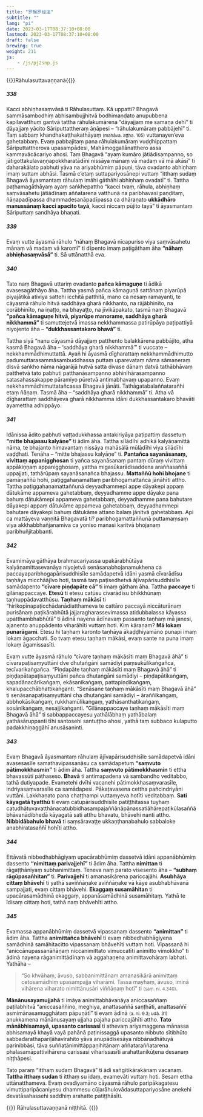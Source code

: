 ```yaml
---
title: "罗睺罗经注"
subtitle: ""
lang: "pi"
date: 2023-03-17T08:37:10+08:00
lastmod: 2023-03-17T08:37:10+08:00
draft: false
brewing: true
weight: 211
js:
    - /js/pj2snp.js
---
```


{{<subtitle>}}Rāhulasuttavaṇṇanā{{</subtitle>}}

##### 338

Kacci abhiṇhasaṃvāsā ti Rāhulasuttaṃ. Kā uppatti? Bhagavā sammāsambodhiṃ abhisambujjhitvā bodhimaṇḍato anupubbena kapilavatthuṃ gantvā tattha rāhulakumārena “dāyajjaṃ me samaṇa dehī” ti dāyajjaṃ yācito Sāriputtattheraṃ āṇāpesi – “rāhulakumāraṃ pabbājehī” ti. Taṃ sabbaṃ khandhakaṭṭhakathāyaṃ <small>(mahāva. aṭṭha. 105)</small> vuttanayen’eva gahetabbaṃ. Evaṃ pabbajitaṃ pana rāhulakumāraṃ vuḍḍhippattaṃ Sāriputtattherova upasampādesi, Mahāmoggallānatthero assa kammavācācariyo ahosi. Taṃ Bhagavā “ayaṃ kumāro jātiādisampanno, so jātigottakulavaṇṇapokkharatādīni nissāya mānaṃ vā madaṃ vā mā akāsī” ti daharakālato pabhuti yāva na ariyabhūmiṃ pāpuṇi, tāva ovadanto abhiṇhaṃ imaṃ suttam abhāsi. Tasmā c’etaṃ suttapariyosānepi vuttaṃ “itthaṃ sudaṃ Bhagavā āyasmantaṃ rāhulaṃ imāhi gāthāhi abhiṇhaṃ ovadatī” ti. Tattha paṭhamagāthāyaṃ ayaṃ saṅkhepattho “kacci tvaṃ, rāhula, abhiṇhaṃ saṃvāsahetu jātiādīnaṃ aññatarena vatthunā na paribhavasi paṇḍitaṃ, ñāṇapadīpassa dhammadesanāpadīpassa ca dhāraṇato **ukkādhāro manussānaṃ kacci apacito tayā**, kacci niccaṃ pūjito tayā” ti āyasmantaṃ Sāriputtaṃ sandhāya bhaṇati.

##### 339

Evaṃ vutte āyasmā rāhulo “nāhaṃ Bhagavā nīcapuriso viya saṃvāsahetu mānaṃ vā madaṃ vā karomī” ti dīpento imaṃ paṭigātham āha **“nāhaṃ abhiṇhasaṃvāsā”** ti. Sā uttānatthā eva.

##### 340

Tato naṃ Bhagavā uttariṃ ovadanto **pañca kāmaguṇe** ti ādikā avasesagāthāyo āha. Tattha yasmā pañca kāmaguṇā sattānaṃ piyarūpā piyajātikā ativiya sattehi icchitā patthitā, mano ca nesaṃ ramayanti, te cāyasmā rāhulo hitvā saddhāya gharā nikkhanto, na rājābhinīto, na corābhinīto, na iṇaṭṭo, na bhayaṭṭo, na jīvikāpakato, tasmā naṃ Bhagavā **“pañca kāmaguṇe hitvā, piyarūpe manorame, saddhāya gharā nikkhammā”** ti samuttejetvā imassa nekkhammassa patirūpāya paṭipattiyā niyojento āha – **“dukkhassantakaro bhavā”** ti.

Tattha siyā “nanu cāyasmā dāyajjaṃ patthento balakkārena pabbājito, atha kasmā Bhagavā āha – ‘saddhāya gharā nikkhammā’” ti vuccate – nekkhammādhimuttattā. Ayañ hi āyasmā dīgharattaṃ nekkhammādhimutto padumuttarasammāsambuddhassa puttaṃ uparevataṃ nāma sāmaṇeraṃ disvā saṅkho nāma nāgarājā hutvā satta divase dānaṃ datvā tathābhāvaṃ patthetvā tato pabhuti patthanāsampanno abhinīhārasampanno satasahassakappe pāramiyo pūretvā antimabhavaṃ upapanno. Evaṃ nekkhammādhimuttatañcassa Bhagavā jānāti. Tathāgatabalaññatarañhi etaṃ ñāṇaṃ. Tasmā āha – “saddhāya gharā nikkhammā” ti. Atha vā dīgharattaṃ saddhāyeva gharā nikkhamma idāni dukkhassantakaro bhavāti ayamettha adhippāyo.

##### 341

Idānissa ādito pabhuti vaṭṭadukkhassa antakiriyāya paṭipattiṃ dassetuṃ **“mitte bhajassu kalyāṇe”** ti ādim āha. Tattha sīlādīhi adhikā kalyāṇamittā nāma, te bhajanto himavantaṃ nissāya mahāsālā mūlādīhi viya sīlādīhi vaḍḍhati. Tenāha – “mitte bhajassu kalyāṇe” ti. **Pantañca sayanāsanaṃ, vivittaṃ appanigghosan** ti yañca sayanāsanaṃ pantaṃ dūraṃ vivittaṃ appākiṇṇaṃ appanigghosaṃ, yattha migasūkarādisaddena araññasaññā uppajjati, tathārūpaṃ sayanāsanañca bhajassu. **Mattaññū hohi bhojane** ti pamāṇaññū hohi, paṭiggahaṇamattaṃ paribhogamattañca jānāhīti attho. Tattha paṭiggahaṇamattaññunā deyyadhammepi appe dāyakepi appaṃ dātukāme appameva gahetabbaṃ, deyyadhamme appe dāyake pana bahuṃ dātukāmepi appameva gahetabbaṃ, deyyadhamme pana bahutare dāyakepi appaṃ dātukāme appameva gahetabbaṃ, deyyadhammepi bahutare dāyakepi bahuṃ dātukāme attano balaṃ jānitvā gahetabbaṃ. Api ca mattāyeva vaṇṇitā Bhagavatā ti? paribhogamattaññunā puttamaṃsaṃ viya akkhabbhañjanamiva ca yoniso manasi karitvā bhojanaṃ paribhuñjitabbanti.

##### 342

Evamimāya gāthāya brahmacariyassa upakārabhūtāya kalyāṇamittasevanāya niyojetvā senāsanabhojanamukhena ca paccayaparibhogapārisuddhisīle samādapetvā idāni yasmā cīvarādīsu taṇhāya micchāājīvo hoti, tasmā taṃ paṭisedhetvā ājīvapārisuddhisīle samādapento **“cīvare piṇḍapāte cā”** ti imaṃ gātham āha. Tattha **paccaye** ti gilānappaccaye. **Etesū** ti etesu catūsu cīvarādīsu bhikkhūnaṃ taṇhuppādavatthūsu. **Taṇhaṃ mākāsī** ti “hirikopīnapaṭicchādanādiatthameva te cattāro paccayā niccāturānaṃ purisānaṃ paṭikārabhūtā jajjaragharassevimassa atidubbalassa kāyassa upatthambhabhūtā” ti ādinā nayena ādīnavaṃ passanto taṇhaṃ mā janesi, ajanento anuppādento viharāhīti vuttaṃ hoti. Kiṃ kāraṇaṃ? **Mā lokaṃ punarāgami**. Etesu hi taṇhaṃ karonto taṇhāya ākaḍḍhiyamāno punapi imaṃ lokaṃ āgacchati. So tvaṃ etesu taṇhaṃ mākāsi, evaṃ sante na puna imaṃ lokaṃ āgamissasīti.

Evaṃ vutte āyasmā rāhulo “cīvare taṇhaṃ mākāsīti maṃ Bhagavā āhā” ti cīvarapaṭisaṃyuttāni dve dhutaṅgāni samādiyi paṃsukūlikaṅgañca, tecīvarikaṅgañca. “Piṇḍapāte taṇhaṃ mākāsīti maṃ Bhagavā āhā” ti piṇḍapātapaṭisaṃyuttāni pañca dhutaṅgāni samādiyi – piṇḍapātikaṅgaṃ, sapadānacārikaṅgaṃ, ekāsanikaṅgaṃ, pattapiṇḍikaṅgaṃ, khalupacchābhattikaṅganti. “Senāsane taṇhaṃ mākāsīti maṃ Bhagavā āhā” ti senāsanapaṭisaṃyuttāni cha dhutaṅgāni samādiyi – āraññikaṅgaṃ, abbhokāsikaṅgaṃ, rukkhamūlikaṅgaṃ, yathāsanthatikaṅgaṃ, sosānikaṅgaṃ, nesajjikaṅganti. “Gilānappaccaye taṇhaṃ mākāsīti maṃ Bhagavā āhā” ti sabbappaccayesu yathālābhaṃ yathābalaṃ yathāsāruppanti tīhi santosehi santuṭṭho ahosi, yathā taṃ subbaco kulaputto padakkhiṇaggāhī anusāsaninti.

##### 343

Evaṃ Bhagavā āyasmantaṃ rāhulaṃ ājīvapārisuddhisīle samādapetvā idāni avasesasīle samathavipassanāsu ca samādapetuṃ **“saṃvuto pātimokkhasmin”** ti ādim āha. Tattha **saṃvuto pātimokkhasmin** ti ettha bhavassūti pāṭhaseso. **Bhavā** ti antimapadena vā sambandho veditabbo, tathā dutiyapade. Evametehi dvīhi vacanehi pātimokkhasaṃvarasīle, indriyasaṃvarasīle ca samādapesi. Pākaṭavasena cettha pañcindriyāni vuttāni. Lakkhaṇato pana chaṭṭhampi vuttaṃyeva hotīti veditabbaṃ. **Sati kāyagatā tyatthū** ti evaṃ catupārisuddhisīle patiṭṭhitassa tuyhaṃ catudhātuvavatthānacatubbidhasampajaññānāpānassatiāhārepaṭikūlasaññābhāvanādibhedā kāyagatā sati atthu bhavatu, bhāvehi nanti attho. **Nibbidābahulo bhavā** ti saṃsāravaṭṭe ukkaṇṭhanabahulo sabbaloke anabhiratasaññī hohīti attho.

##### 344

Ettāvatā nibbedhabhāgiyaṃ upacārabhūmiṃ dassetvā idāni appanābhūmiṃ dassento **“nimittaṃ parivajjehī”** ti ādim āha. Tattha **nimittan** ti rāgaṭṭhāniyaṃ subhanimittaṃ. Teneva naṃ parato visesento āha – **“subhaṃ rāgūpasañhitan”** ti. **Parivajjehī** ti amanasikārena pariccajāhi. **Asubhāya cittaṃ bhāvehī** ti yathā saviññāṇake aviññāṇake vā kāye asubhabhāvanā sampajjati, evaṃ cittaṃ bhāvehi. **Ekaggaṃ susamāhitan** ti upacārasamādhinā ekaggaṃ, appanāsamādhinā susamāhitaṃ. Yathā te īdisaṃ cittaṃ hoti, tathā naṃ bhāvehīti attho.

##### 345

Evamassa appanābhūmiṃ dassetvā vipassanaṃ dassento **“animittan”** ti ādim āha. Tattha **animittañca bhāvehī** ti evaṃ nibbedhabhāgiyena samādhinā samāhitacitto vipassanaṃ bhāvehīti vuttaṃ hoti. Vipassanā hi “aniccānupassanāñāṇaṃ niccanimittato vimuccatīti animitto vimokkho” ti ādinā nayena rāganimittādīnaṃ vā aggahaṇena animittavohāraṃ labhati. Yathāha –

> “So khvāhaṃ, āvuso, sabbanimittānaṃ amanasikārā animittaṃ cetosamādhiṃ upasampajja viharāmi. Tassa mayhaṃ, āvuso, iminā vihārena viharato nimittānusāri viññāṇaṃ hotī” ti <small>(saṃ. ni. 4.340)</small>.

**Mānānusayamujjahā** ti imāya animittabhāvanāya aniccasaññaṃ paṭilabhitvā “aniccasaññino, meghiya, anattasaññā saṇṭhāti, anattasaññī asmimānasamugghātaṃ pāpuṇātī” ti evam ādinā <small>(a. ni. 9.3; udā. 31)</small> anukkamena mānānusayaṃ ujjaha pajaha pariccajāhīti attho. **Tato mānābhisamayā, upasanto carissasī** ti athevaṃ ariyamaggena mānassa abhisamayā khayā vayā pahānā paṭinissaggā upasanto nibbuto sītibhūto sabbadarathapariḷāhavirahito yāva anupādisesāya nibbānadhātuyā parinibbāsi, tāva suññatānimittāppaṇihitānaṃ aññataraññatarena phalasamāpattivihārena carissasi viharissasīti arahattanikūṭena desanaṃ niṭṭhāpesi.

Tato paraṃ “itthaṃ sudaṃ Bhagavā” ti ādi saṅgītikārakānaṃ vacanaṃ. **Tattha itthaṃ sudan** ti itthaṃ su idaṃ, evamevāti vuttaṃ hoti. Sesam ettha uttānatthameva. Evaṃ ovadiyamāno cāyasmā rāhulo paripākagatesu vimuttiparipācaniyesu dhammesu cūḷarāhulovādasuttapariyosāne anekehi devatāsahassehi saddhiṃ arahatte patiṭṭhāsīti.

{{<eof>}}
    Rāhulasuttavaṇṇanā niṭṭhitā.
{{</eof>}}